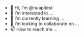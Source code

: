 - 👋 Hi, I’m @nuapitest
- 👀 I’m interested in ...
- 🌱 I’m currently learning ...
- 💞️ I’m looking to collaborate on ...
- 📫 How to reach me ...

<!---
nuapitest/nuapitest is a ✨ special ✨ repository because its `README.md` (this file) appears on your GitHub profile.
You can click the Preview link to take a look at your changes.人人通
--->
